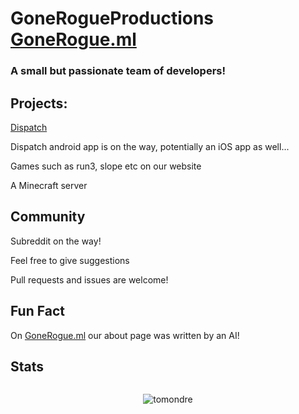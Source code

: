 # GoneRogueProductions [GoneRogue.ml](Gonerogue.ml)
### A small but passionate team of developers!

## Projects:
[Dispatch](dispatch.ml)

Dispatch android app is on the way, potentially an iOS app as well...

Games such as run3, slope etc on our website

A Minecraft server

## Community
Subreddit on the way!

Feel free to give suggestions

Pull requests and issues are welcome!

## Fun Fact

On [GoneRogue.ml](Gonerogue.ml) our about page was written by an AI!

## Stats
<img width="0" src="https://visitor-badge.glitch.me/badge?page_id=gonerogueproductions.gonerogueproductions" />
<p align="center"> <img src="https://github-readme-stats.vercel.app/api?username=gonerogueproductions&show_icons=true&theme=great-gatsby" alt="tomondre" />
